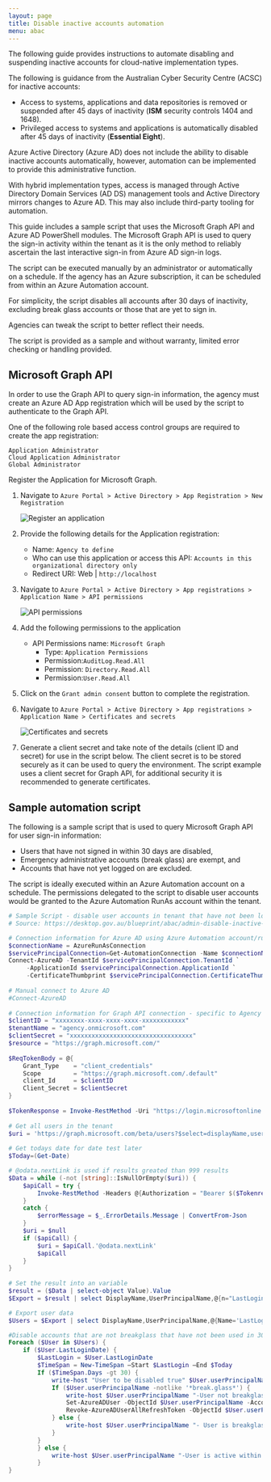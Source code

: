 ```yaml
---
layout: page
title: Disable inactive accounts automation
menu: abac
---
```


The following guide provides instructions to automate disabling and suspending inactive accounts for cloud-native implementation types.

The following is guidance from the Australian Cyber Security Centre (ACSC) for inactive accounts:

* Access to systems, applications and data repositories is removed or suspended after 45 days of inactivity (**ISM** security controls 1404 and 1648).
* Privileged access to systems and applications is automatically disabled after 45 days of inactivity (**Essential Eight**).

Azure Active Directory (Azure AD) does not include the ability to disable inactive accounts automatically, however, automation can be implemented to provide this administrative function.

With hybrid implementation types, access is managed through Active Directory Domain Services (AD DS) management tools and Active Directory mirrors changes to Azure AD. This may also include third-party tooling for automation.

This guide includes a sample script that uses the Microsoft Graph API and Azure AD PowerShell modules. The Microsoft Graph API is used to query the sign-in activity within the tenant as it is the only method to reliably ascertain the last interactive sign-in from Azure AD sign-in logs. 

The script can be executed manually by an administrator or automatically on a schedule. If the agency has an Azure subscription, it can be scheduled from within an Azure Automation account.

For simplicity, the script disables all accounts after 30 days of inactivity, excluding break glass accounts or those that are yet to sign in.

Agencies can tweak the script to better reflect their needs.

The script is provided as a sample and without warranty, limited error checking or handling provided.

## Microsoft Graph API

In order to use the Graph API to query sign-in information, the agency must create an Azure AD App registration which will be used by the script to authenticate to the Graph API.

One of the following role based access control groups are required to create the app registration:

```
Application Administrator
Cloud Application Administrator
Global Administrator 
```

Register the Application for Microsoft Graph.

1. Navigate to `Azure Portal > Active Directory > App Registration > New Registration`

   ![Register an application](/assets/images/abac/app-registration.png)

2. Provide the following details for the Application registration:

   * Name: `Agency to define`
   * Who can use this application or access this API: `Accounts in this organizational directory only`
   * Redirect URI: Web \| `http://localhost`

3. Navigate to `Azure Portal > Active Directory > App registrations > Application Name > API permissions`

   ![API permissions](/assets/images/abac/app-registration-api.png)

4. Add the following permissions to the application

   * API Permissions name: `Microsoft Graph`
     * Type: `Application Permissions`
     * Permission:`AuditLog.Read.All`
     * Permission: `Directory.Read.All`
     * Permission:`User.Read.All`

5. Click on the `Grant admin consent`  button to complete the registration.

6. Navigate to `Azure Portal > Active Directory > App registrations > Application Name > Certificates and secrets`

   ![Certificates and secrets](/assets/images/abac/app-registration-secret.png)

7. Generate a client secret and take note of the details (client ID and secret) for use in the script below. The client secret is to be stored securely as it can be used to query the environment. The script example uses a client secret for Graph API, for additional security it is recommended to generate certificates.

## Sample automation script

The following is a sample script that is used to query Microsoft Graph API for user sign-in information:

* Users that have not signed in within 30 days are disabled,
* Emergency administrative accounts (break glass) are exempt, and
* Accounts that have not yet logged on are excluded.

The script is ideally executed within an Azure Automation account on a schedule. The permissions delegated to the script to disable user accounts would be granted to the Azure Automation RunAs account within the tenant.

```powershell
# Sample Script - disable user accounts in tenant that have not been logged in within 30 days
# Source: https://desktop.gov.au/blueprint/abac/admin-disable-inactive-users.html

# Connection information for Azure AD using Azure Automation account/runbook
$connectionName = AzureRunAsConnection
$servicePrincipalConnection=Get-AutomationConnection -Name $connectionName         
Connect-AzureAD -TenantId $servicePrincipalConnection.TenantId `
     -ApplicationId $servicePrincipalConnection.ApplicationId `
     -CertificateThumbprint $servicePrincipalConnection.CertificateThumbprint
 
# Manual connect to Azure AD
#Connect-AzureAD   
 
# Connection information for Graph API connection - specific to Agency
$clientID = "xxxxxxxx-xxxx-xxxx-xxxx-xxxxxxxxxxxx"
$tenantName = "agency.onmicrosoft.com"
$clientSecret = "xxxxxxxxxxxxxxxxxxxxxxxxxxxxxxxxxx"
$resource = "https://graph.microsoft.com/"
 
$ReqTokenBody = @{
    Grant_Type    = "client_credentials"
    Scope         = "https://graph.microsoft.com/.default"
    client_Id     = $clientID
    Client_Secret = $clientSecret
} 
 
$TokenResponse = Invoke-RestMethod -Uri "https://login.microsoftonline.com/$TenantName/oauth2/v2.0/token" -Method POST -Body $ReqTokenBody
 
# Get all users in the tenant
$uri = 'https://graph.microsoft.com/beta/users?$select=displayName,userPrincipalName,signInActivity'
 
# Get todays date for date test later
$Today=(Get-Date)

# @odata.nextLink is used if results greated than 999 results
$Data = while (-not [string]::IsNullOrEmpty($uri)) {
    $apiCall = try {
        Invoke-RestMethod -Headers @{Authorization = "Bearer $($Tokenresponse.access_token)"} -Uri $uri -Method Get
    }
    catch {
        $errorMessage = $_.ErrorDetails.Message | ConvertFrom-Json
    }
    $uri = $null
    if ($apiCall) {
        $uri = $apiCall.'@odata.nextLink'
        $apiCall
    }
}
 
# Set the result into an variable
$result = ($Data | select-object Value).Value
$Export = $result | select DisplayName,UserPrincipalName,@{n="LastLoginDate";e={$_.signInActivity.lastSignInDateTime}}

# Export user data
$Users = $Export | select DisplayName,UserPrincipalName,@{Name='LastLoginDate';Expression={[datetime]::Parse($_.LastLoginDate)}}

#Disable accounts that are not breakglass that have not been used in 30 days.
Foreach ($User in $Users) {
    if ($User.LastLoginDate) {        
        $LastLogin = $User.LastLoginDate
        $TimeSpan = New-TimeSpan –Start $LastLogin –End $Today
        If ($TimeSpan.Days -gt 30) {
            write-host "User to be disabled true" $User.userPrincipalName "Last logon:"$user.LastLoginDate $TimeSpan.Days "days ago"
            If ($User.userPrincipalName -notlike '*break.glass*') {
                write-host $User.userPrincipalName "-User not breakglass account, proceed with disable of user"
                Set-AzureADUser -ObjectId $User.userPrincipalName -AccountEnabled $false
                Revoke-AzureADUserAllRefreshToken -ObjectId $User.userPrincipalName
            } else {
                write-host $User.userPrincipalName "- User is breakglass account, no action taken on user"
            }               
        }
        } else {
            write-host $User.userPrincipalName "-User is active within 30 day threshold, last logon:"$user.LastLoginDate " " $TimeSpan.Days " days ago"
        }
}
```
